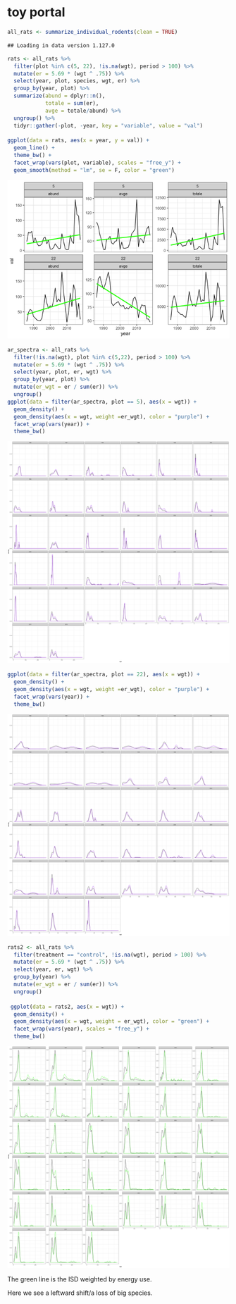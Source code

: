 toy portal
================

``` r
all_rats <- summarize_individual_rodents(clean = TRUE)
```

    ## Loading in data version 1.127.0

``` r
rats <- all_rats %>%
  filter(plot %in% c(5, 22), !is.na(wgt), period > 100) %>%
  mutate(er = 5.69 * (wgt ^ .75)) %>%
  select(year, plot, species, wgt, er) %>%
  group_by(year, plot) %>%
  summarize(abund = dplyr::n(),
            totale = sum(er),
            avge = totale/abund) %>%
  ungroup() %>%
  tidyr::gather(-plot, -year, key = "variable", value = "val")

ggplot(data = rats, aes(x = year, y = val)) +
  geom_line() +
  theme_bw() +
  facet_wrap(vars(plot, variable), scales = "free_y") +
  geom_smooth(method = "lm", se = F, color = "green")
```

![](toy-rats_files/figure-markdown_github/get%20some%20rats-1.png)

``` r
ar_spectra <- all_rats %>%
  filter(!is.na(wgt), plot %in% c(5,22), period > 100) %>%
  mutate(er = 5.69 * (wgt ^ .75)) %>%
  select(year, plot, er, wgt) %>%
  group_by(year, plot) %>%
  mutate(er_wgt = er / sum(er)) %>%
  ungroup()
ggplot(data = filter(ar_spectra, plot == 5), aes(x = wgt)) +
  geom_density() +
  geom_density(aes(x = wgt, weight =er_wgt), color = "purple") +
  facet_wrap(vars(year)) +
  theme_bw()
```

![](toy-rats_files/figure-markdown_github/spectra-1.png)

``` r
ggplot(data = filter(ar_spectra, plot == 22), aes(x = wgt)) +
  geom_density() +
  geom_density(aes(x = wgt, weight =er_wgt), color = "purple") +
  facet_wrap(vars(year)) +
  theme_bw()
```

![](toy-rats_files/figure-markdown_github/spectra-2.png)

``` r
rats2 <- all_rats %>%
  filter(treatment == "control", !is.na(wgt), period > 100) %>%
  mutate(er = 5.69 * (wgt ^ .75)) %>%
  select(year, er, wgt) %>%
  group_by(year) %>%
  mutate(er_wgt = er / sum(er)) %>%
  ungroup()

 ggplot(data = rats2, aes(x = wgt)) +
  geom_density() +
  geom_density(aes(x = wgt, weight = er_wgt), color = "green") +
  facet_wrap(vars(year), scales = "free_y") +
  theme_bw()
```

![](toy-rats_files/figure-markdown_github/annual%20e%20spectrum-1.png)

The green line is the ISD weighted by energy use.

Here we see a leftward shift/a loss of big species.
